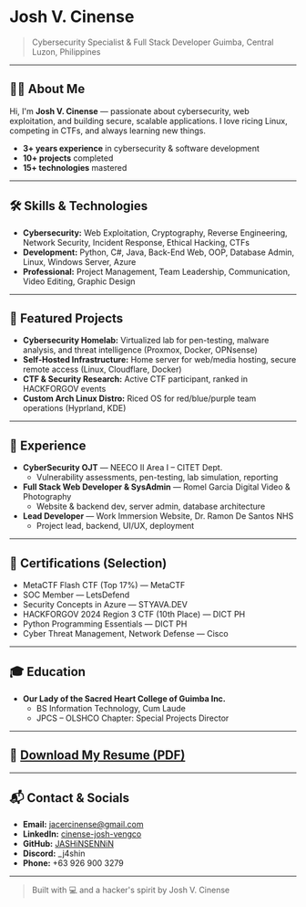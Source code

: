 # Josh V. Cinense

> Cybersecurity Specialist & Full Stack Developer
> Guimba, Central Luzon, Philippines

---

## 👨‍💻 About Me
Hi, I'm **Josh V. Cinense** — passionate about cybersecurity, web exploitation, and building secure, scalable applications. I love ricing Linux, competing in CTFs, and always learning new things.

- **3+ years experience** in cybersecurity & software development
- **10+ projects** completed
- **15+ technologies** mastered

---

## 🛠️ Skills & Technologies
- **Cybersecurity:** Web Exploitation, Cryptography, Reverse Engineering, Network Security, Incident Response, Ethical Hacking, CTFs
- **Development:** Python, C#, Java, Back-End Web, OOP, Database Admin, Linux, Windows Server, Azure
- **Professional:** Project Management, Team Leadership, Communication, Video Editing, Graphic Design

---

## 🚩 Featured Projects
- **Cybersecurity Homelab:** Virtualized lab for pen-testing, malware analysis, and threat intelligence (Proxmox, Docker, OPNsense)
- **Self-Hosted Infrastructure:** Home server for web/media hosting, secure remote access (Linux, Cloudflare, Docker)
- **CTF & Security Research:** Active CTF participant, ranked in HACKFORGOV events
- **Custom Arch Linux Distro:** Riced OS for red/blue/purple team operations (Hyprland, KDE)

---

## 💼 Experience
- **CyberSecurity OJT** — NEECO II Area I – CITET Dept.
  - Vulnerability assessments, pen-testing, lab simulation, reporting
- **Full Stack Web Developer & SysAdmin** — Romel Garcia Digital Video & Photography
  - Website & backend dev, server admin, database architecture
- **Lead Developer** — Work Immersion Website, Dr. Ramon De Santos NHS
  - Project lead, backend, UI/UX, deployment

---

## 🏅 Certifications (Selection)
- MetaCTF Flash CTF (Top 17%) — MetaCTF
- SOC Member — LetsDefend
- Security Concepts in Azure — STYAVA.DEV
- HACKFORGOV 2024 Region 3 CTF (10th Place) — DICT PH
- Python Programming Essentials — DICT PH
- Cyber Threat Management, Network Defense — Cisco

---

## 🎓 Education
- **Our Lady of the Sacred Heart College of Guimba Inc.**
  - BS Information Technology, Cum Laude
  - JPCS – OLSHCO Chapter: Special Projects Director

---

## 📄 [Download My Resume (PDF)](src/CinenseJoshResumeV3.pdf)

---

## 📬 Contact & Socials
- **Email:** jacercinense@gmail.com
- **LinkedIn:** [cinense-josh-vengco](https://www.linkedin.com/in/cinense-josh-vengco/)
- **GitHub:** [JASHiNSENNiN](https://github.com/JASHiNSENNiN)
- **Discord:** _j4shin
- **Phone:** +63 926 900 3279

---

> Built with 💻 and a hacker's spirit by Josh V. Cinense 
